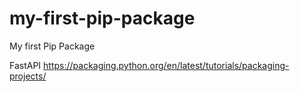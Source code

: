 # my-first-pip-package
My first Pip Package

FastAPI
https://packaging.python.org/en/latest/tutorials/packaging-projects/